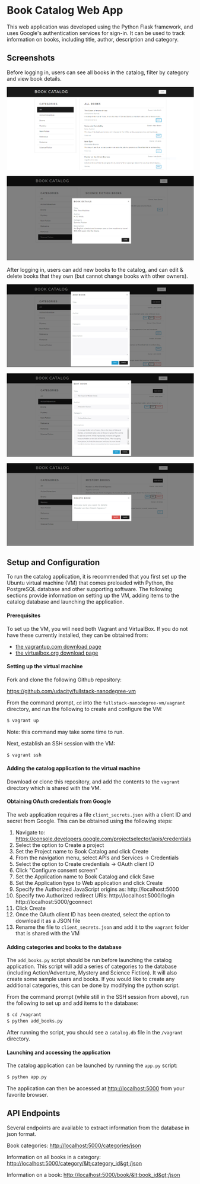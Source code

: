 # Book Catalog Web App

This web application was developed using the Python Flask framework, and uses Google's authentication services for sign-in. It can be used to track information on books, including title, author, description and category.

## Screenshots

Before logging in, users can see all books in the catalog, filter by category and view book details.

![Book catalog screenshot](static/all_books.png)

![Book details screenshot](static/book_details.png)

After logging in, users can add new books to the catalog, and can edit & delete books that they own (but cannot change books with other owners). 

![Add book screenshot](static/add_book.png)

![Edit book screenshot](static/edit_book.png)

![Delete book screenshot](static/delete_book.png)


## Setup and Configuration

To run the catalog application, it is recommended that you first set up the Ubuntu virtual machine (VM) that comes preloaded with Python, the PostgreSQL database and other supporting software. The following sections provide information on setting up the VM, adding items to the catalog database and launching the application.

#### Prerequisites

To set up the VM, you will need both Vagrant and VirtualBox. If you do not have these currently installed, they can be obtained from:

- [the vagrantup.com download page](https://www.vagrantup.com/downloads.html)
- [the virtualbox.org download page](https://www.virtualbox.org/wiki/Downloads) 

#### Setting up the virtual machine

Fork and clone the following Github repository:

<https://github.com/udacity/fullstack-nanodegree-vm>

From the command prompt, `cd` into the `fullstack-nanodegree-vm/vagrant` directory, and run the following to create and configure the VM:
```sh
$ vagrant up
```
Note: this command may take some time to run.

Next, establish an SSH session with the VM:
```sh
$ vagrant ssh
```

#### Adding the catalog application to the virtual machine

Download or clone this repository, and add the contents to the `vagrant` directory which is shared with the VM.


#### Obtaining OAuth credentials from Google

The web application requires a file `client_secrets.json` with a client ID and secret from Google. This can be obtained using the following steps:
1. Navigate to: https://console.developers.google.com/projectselector/apis/credentials
2. Select the option to Create a project
3. Set the Project name to Book Catalog and click Create
4. From the navigation menu, select APIs and Services -> Credentials
5. Select the option to Create credentials -> OAuth client ID
6. Click "Configure consent screen"
7. Set the Application name to Book Catalog and click Save
8. Set the Application type to Web application and click Create
9. Specify the Authorized JavaScript origins as: http://localhost:5000
10. Specify two Authorized redirect URIs: http://localhost:5000/login http://localhost:5000/gconnect
11. Click Create
12. Once the OAuth client ID has been created, select the option to download it as a JSON file
13. Rename the file to `client_secrets.json` and add it to the `vagrant` folder that is shared with the VM


#### Adding categories and books to the database

The `add_books.py` script should be run before launching the catalog application. This script will add a series of categories to the database (including Action/Adventure, Mystery and Science Fiction). It will also create some sample users and books. If you would like to create any additional categories, this can be done by modifying the python script.  

From the command prompt (while still in the SSH session from above), run the following to set up and add items to the database:

```sh
$ cd /vagrant
$ python add_books.py
```

After running the script, you should see a `catalog.db` file in the `/vagrant` directory.

#### Launching and accessing the application

The catalog application can be launched by running the `app.py` script:

```sh
$ python app.py
```

The application can then be accessed at <http://localhost:5000> from your favorite browser.

## API Endpoints

Several endpoints are available to extract information from the database in json format.

Book categories:
<http://localhost:5000/categories/json>

Information on all books in a category:
<http://localhost:5000/category/&lt;category_id&gt;/json>

Information on a book:
<http://localhost:5000/book/&lt;book_id&gt;/json>


